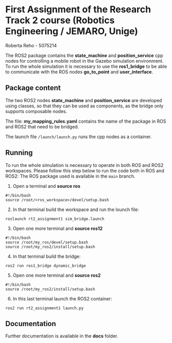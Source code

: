 # First Assignment of the Research Track 2 course (Robotics Engineering / JEMARO, Unige)
Roberta Reho - 5075214

The ROS2 package contains the **state_machine** and **position_service** cpp nodes for controlling a mobile robot in the Gazebo simulation environment. To run the whole simulation it is necessary to use the **ros1_bridge** to be able to communicate with the ROS nodes **go_to_point** and **user_interface**.

## Package content
The two ROS2 nodes **state_machine** and **position_service** are developed using classes, so that they can be used as components, as the bridge only supports composable nodes.

The file: **my_mapping_rules.yaml** contains the name of the package in ROS and ROS2 that need to be bridged.

The launch file ```/launch/launch.py``` runs the cpp nodes as a container.

## Running
To run the whole simulation is necessary to operate in both ROS and ROS2 workspaces.
Please follow this step below to run the code both in ROS and ROS2:
The ROS package used is available in the ```main``` branch.

1. Open a terminal and **source ros**
```
#!/bin/bash
source /root/<ros_workspace>/devel/setup.bash
```
2. In that terminal build the workspace and run the lounch file:
```
roslaunch rt2_assignment1 sim_bridge.launch
```
3. Open one more terminal and **source ros12** 
```
#!/bin/bash
source /root/my_ros/devel/setup.bash
source /root/my_ros2/install/setup.bash
```
4. In that terminal build the bridge:
```
ros2 run ros1_bridge dynamic_bridge 
```
5. Open one more terminal and **source ros2**
```
#!/bin/bash
source /root/my_ros2/install/setup.bash
```
6. In this last terminal launch the ROS2 container:
```
ros2 run rt2_assignment1 launch.py
```

## Documentation
Further documentation is available in the **docs** folder.
